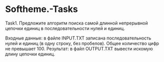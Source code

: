 # Softheme.-Tasks
Task1. Предложите алгоритм поиска самой длинной непрерывной цепочки единиц в последовательности нулей и единиц.

Входные данные: в файле INPUT.TXT записана последовательность нулей и единиц (в одну строку, без пробелов). Общее количество цифр не превышает 100. Результат: в файл OUTPUT.TXT вывести искомую длину цепочки единиц.
